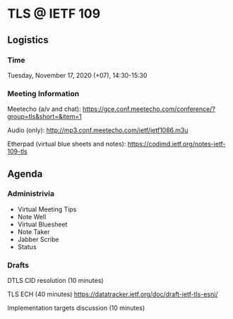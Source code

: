 # TLS @ IETF 109

## Logistics

### Time

Tuesday, November 17, 2020 (+07), 14:30-15:30

### Meeting Information

Meetecho (a/v and chat):
https://gce.conf.meetecho.com/conference/?group=tls&short=&item=1

Audio (only):
http://mp3.conf.meetecho.com/ietf/ietf1086.m3u

Etherpad (virtual blue sheets and notes):
https://codimd.ietf.org/notes-ietf-109-tls

## Agenda

### Administrivia

- Virtual Meeting Tips
- Note Well
- Virtual Bluesheet
- Note Taker
- Jabber Scribe
- Status

### Drafts

DTLS CID resolution (10 minutes)

TLS ECH (40 minutes)
https://datatracker.ietf.org/doc/draft-ietf-tls-esni/

Implementation targets discussion (10 minutes)
